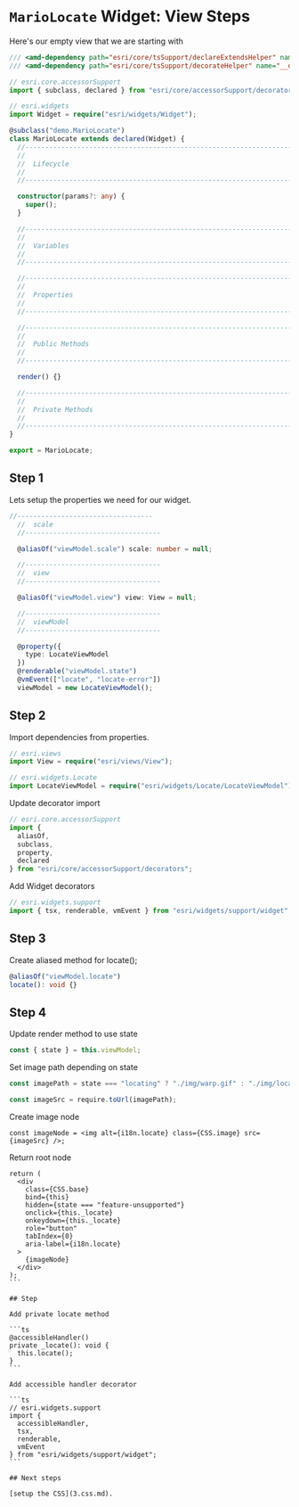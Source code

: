 # `MarioLocate` Widget: View Steps

Here's our empty view that we are starting with

```ts
/// <amd-dependency path="esri/core/tsSupport/declareExtendsHelper" name="__extends" />
/// <amd-dependency path="esri/core/tsSupport/decorateHelper" name="__decorate" />

// esri.core.accessorSupport
import { subclass, declared } from "esri/core/accessorSupport/decorators";

// esri.widgets
import Widget = require("esri/widgets/Widget");

@subclass("demo.MarioLocate")
class MarioLocate extends declared(Widget) {
  //--------------------------------------------------------------------------
  //
  //  Lifecycle
  //
  //--------------------------------------------------------------------------

  constructor(params?: any) {
    super();
  }

  //--------------------------------------------------------------------------
  //
  //  Variables
  //
  //--------------------------------------------------------------------------

  //--------------------------------------------------------------------------
  //
  //  Properties
  //
  //--------------------------------------------------------------------------

  //--------------------------------------------------------------------------
  //
  //  Public Methods
  //
  //--------------------------------------------------------------------------

  render() {}

  //--------------------------------------------------------------------------
  //
  //  Private Methods
  //
  //--------------------------------------------------------------------------
}

export = MarioLocate;
```

## Step 1

Lets setup the properties we need for our widget.

```ts
//----------------------------------
  //  scale
  //----------------------------------

  @aliasOf("viewModel.scale") scale: number = null;

  //----------------------------------
  //  view
  //----------------------------------

  @aliasOf("viewModel.view") view: View = null;

  //----------------------------------
  //  viewModel
  //----------------------------------

  @property({
    type: LocateViewModel
  })
  @renderable("viewModel.state")
  @vmEvent(["locate", "locate-error"])
  viewModel = new LocateViewModel();
```

## Step 2

Import dependencies from properties.

```ts
// esri.views
import View = require("esri/views/View");

// esri.widgets.Locate
import LocateViewModel = require("esri/widgets/Locate/LocateViewModel");
```

Update decorator import

```ts
// esri.core.accessorSupport
import {
  aliasOf,
  subclass,
  property,
  declared
} from "esri/core/accessorSupport/decorators";
```

Add Widget decorators

```ts
// esri.widgets.support
import { tsx, renderable, vmEvent } from "esri/widgets/support/widget";
```

## Step 3

Create aliased method for locate();

```ts
@aliasOf("viewModel.locate")
locate(): void {}
```

## Step 4

Update render method to use state

```ts
const { state } = this.viewModel;
```

Set image path depending on state

```ts
const imagePath = state === "locating" ? "./img/warp.gif" : "./img/locate.png";

const imageSrc = require.toUrl(imagePath);
```

Create image node

```tsx
const imageNode = <img alt={i18n.locate} class={CSS.image} src={imageSrc} />;
```

Return root node

````tsx
return (
  <div
    class={CSS.base}
    bind={this}
    hidden={state === "feature-unsupported"}
    onclick={this._locate}
    onkeydown={this._locate}
    role="button"
    tabIndex={0}
    aria-label={i18n.locate}
  >
    {imageNode}
  </div>
);
```

## Step

Add private locate method

```ts
@accessibleHandler()
private _locate(): void {
  this.locate();
}
```

Add accessible handler decorator

```ts
// esri.widgets.support
import {
  accessibleHandler,
  tsx,
  renderable,
  vmEvent
} from "esri/widgets/support/widget";
```

## Next steps

[setup the CSS](3.css.md).
````
